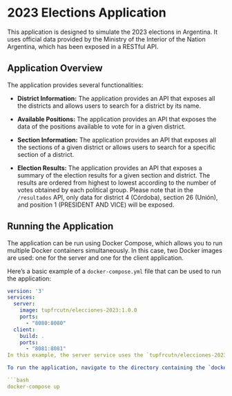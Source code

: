 # 2023 Elections Application

This application is designed to simulate the 2023 elections in Argentina. It uses official data provided by the Ministry of the Interior of the Nation Argentina, which has been exposed in a RESTful API.

## Application Overview
The application provides several functionalities:

- **District Information:** The application provides an API that exposes all the districts and allows users to search for a district by its name.

- **Available Positions:** The application provides an API that exposes the data of the positions available to vote for in a given district.

- **Section Information:** The application provides an API that exposes all the sections of a given district or allows users to search for a specific section of a district.

- **Election Results:** The application provides an API that exposes a summary of the election results for a given section and district. The results are ordered from highest to lowest according to the number of votes obtained by each political group. Please note that in the `/resultados` API, only data for district 4 (Córdoba), section 26 (Unión), and position 1 (PRESIDENT AND VICE) will be exposed.

## Running the Application
The application can be run using Docker Compose, which allows you to run multiple Docker containers simultaneously. In this case, two Docker images are used: one for the server and one for the client application.

Here’s a basic example of a `docker-compose.yml` file that can be used to run the application:

```yaml
version: '3'
services:
  server:
    image: tupfrcutn/elecciones-2023:1.0.0
    ports:
      - "8080:8080"
  client:
    build: .
    ports:
      - "8081:8081"
In this example, the server service uses the `tupfrcutn/elecciones-2023:1.0.0` image and exposes port 8080. The client service is built from the `Dockerfile` in the current directory and exposes port 8081.

To run the application, navigate to the directory containing the `docker-compose.yml` file and use the following command:

```bash
docker-compose up
